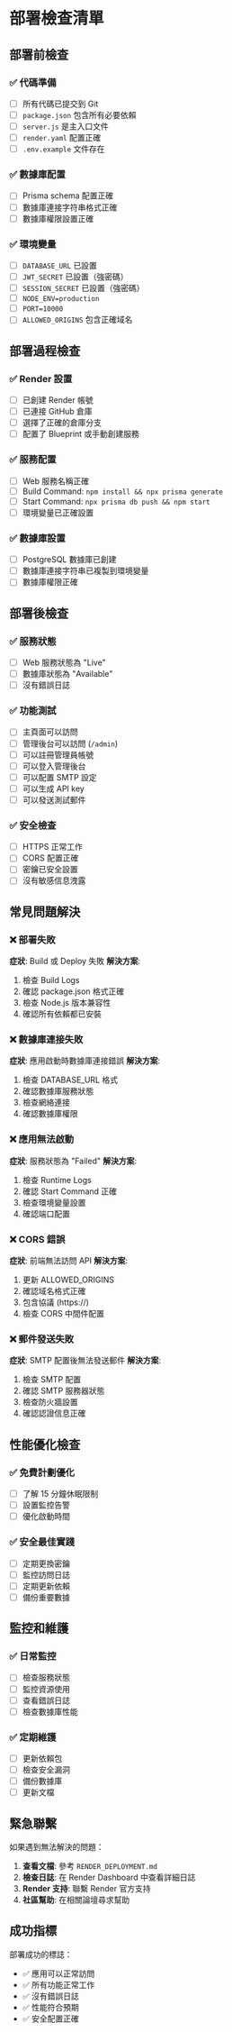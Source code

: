 # 部署檢查清單

## 部署前檢查

### ✅ 代碼準備
- [ ] 所有代碼已提交到 Git
- [ ] `package.json` 包含所有必要依賴
- [ ] `server.js` 是主入口文件
- [ ] `render.yaml` 配置正確
- [ ] `.env.example` 文件存在

### ✅ 數據庫配置
- [ ] Prisma schema 配置正確
- [ ] 數據庫連接字符串格式正確
- [ ] 數據庫權限設置正確

### ✅ 環境變量
- [ ] `DATABASE_URL` 已設置
- [ ] `JWT_SECRET` 已設置（強密碼）
- [ ] `SESSION_SECRET` 已設置（強密碼）
- [ ] `NODE_ENV=production`
- [ ] `PORT=10000`
- [ ] `ALLOWED_ORIGINS` 包含正確域名

## 部署過程檢查

### ✅ Render 設置
- [ ] 已創建 Render 帳號
- [ ] 已連接 GitHub 倉庫
- [ ] 選擇了正確的倉庫分支
- [ ] 配置了 Blueprint 或手動創建服務

### ✅ 服務配置
- [ ] Web 服務名稱正確
- [ ] Build Command: `npm install && npx prisma generate`
- [ ] Start Command: `npx prisma db push && npm start`
- [ ] 環境變量已正確設置

### ✅ 數據庫設置
- [ ] PostgreSQL 數據庫已創建
- [ ] 數據庫連接字符串已複製到環境變量
- [ ] 數據庫權限正確

## 部署後檢查

### ✅ 服務狀態
- [ ] Web 服務狀態為 "Live"
- [ ] 數據庫狀態為 "Available"
- [ ] 沒有錯誤日誌

### ✅ 功能測試
- [ ] 主頁面可以訪問
- [ ] 管理後台可以訪問 (`/admin`)
- [ ] 可以註冊管理員帳號
- [ ] 可以登入管理後台
- [ ] 可以配置 SMTP 設定
- [ ] 可以生成 API key
- [ ] 可以發送測試郵件

### ✅ 安全檢查
- [ ] HTTPS 正常工作
- [ ] CORS 配置正確
- [ ] 密鑰已安全設置
- [ ] 沒有敏感信息洩露

## 常見問題解決

### ❌ 部署失敗
**症狀**: Build 或 Deploy 失敗
**解決方案**:
1. 檢查 Build Logs
2. 確認 package.json 格式正確
3. 檢查 Node.js 版本兼容性
4. 確認所有依賴都已安裝

### ❌ 數據庫連接失敗
**症狀**: 應用啟動時數據庫連接錯誤
**解決方案**:
1. 檢查 DATABASE_URL 格式
2. 確認數據庫服務狀態
3. 檢查網絡連接
4. 確認數據庫權限

### ❌ 應用無法啟動
**症狀**: 服務狀態為 "Failed"
**解決方案**:
1. 檢查 Runtime Logs
2. 確認 Start Command 正確
3. 檢查環境變量設置
4. 確認端口配置

### ❌ CORS 錯誤
**症狀**: 前端無法訪問 API
**解決方案**:
1. 更新 ALLOWED_ORIGINS
2. 確認域名格式正確
3. 包含協議 (https://)
4. 檢查 CORS 中間件配置

### ❌ 郵件發送失敗
**症狀**: SMTP 配置後無法發送郵件
**解決方案**:
1. 檢查 SMTP 配置
2. 確認 SMTP 服務器狀態
3. 檢查防火牆設置
4. 確認認證信息正確

## 性能優化檢查

### ✅ 免費計劃優化
- [ ] 了解 15 分鐘休眠限制
- [ ] 設置監控告警
- [ ] 優化啟動時間

### ✅ 安全最佳實踐
- [ ] 定期更換密鑰
- [ ] 監控訪問日誌
- [ ] 定期更新依賴
- [ ] 備份重要數據

## 監控和維護

### ✅ 日常監控
- [ ] 檢查服務狀態
- [ ] 監控資源使用
- [ ] 查看錯誤日誌
- [ ] 檢查數據庫性能

### ✅ 定期維護
- [ ] 更新依賴包
- [ ] 檢查安全漏洞
- [ ] 備份數據庫
- [ ] 更新文檔

## 緊急聯繫

如果遇到無法解決的問題：

1. **查看文檔**: 參考 `RENDER_DEPLOYMENT.md`
2. **檢查日誌**: 在 Render Dashboard 中查看詳細日誌
3. **Render 支持**: 聯繫 Render 官方支持
4. **社區幫助**: 在相關論壇尋求幫助

## 成功指標

部署成功的標誌：

- ✅ 應用可以正常訪問
- ✅ 所有功能正常工作
- ✅ 沒有錯誤日誌
- ✅ 性能符合預期
- ✅ 安全配置正確